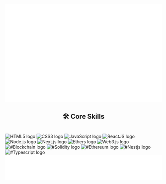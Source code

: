 <!-- Trungquandev -->
<a href="#" target="_blank">
  <img src="svg/trungquandev.svg" width="1200" alt="" />
</a>

<h2 align="center">🛠 Core Skills</h2>
<br>
<!-- https://simpleicons.org/ -->
<span>
<img src="https://img.shields.io/badge/HTML5-282C34?logo=html5&logoColor=E34F26" alt="HTML5 logo" title="HTML5" height="25" />
<img src="https://img.shields.io/badge/CSS3-282C34?logo=css3&logoColor=1572B6" alt="CSS3 logo" title="CSS3" height="25" />
<img src="https://img.shields.io/badge/JavaScript-282C34?logo=javascript&logoColor=F7DF1E" alt="JavaScript logo" title="JavaScript" height="25" />
<img src="https://img.shields.io/badge/ReactJS-282C34?logo=react&logoColor=61DAFB" alt="ReactJS logo" title="ReactJS" height="25" />
<img src="https://img.shields.io/badge/Node.js-282C34?logo=node.js&logoColor=00F200" alt="Node.js logo" title="Node.js" height="25" />
<img src="https://img.shields.io/badge/Next.js-282C34?logo=next.js&logoColor=#000000" alt="Next.js logo" title="Next.js" height="25" />
<img src="https://img.shields.io/badge/Ethers JS-282C34?logo=ethers&logoColor=##2535A0" alt="Ethers logo" title="EThers" height="25" />
<img src="https://img.shields.io/badge/Web3.js-282C34?logo=web3.js&logoColor=#F16822" alt="Web3.js logo" title="Web3.js" height="25" />
<img src="https://img.shields.io/badge/Blockchain-282C34?logo=blockchaindotcom&logoColor=#121D33" alt="#Blockchain logo" title="Blockchain" height="25" />
<img src="https://img.shields.io/badge/Solidity-282C34?logo=solidity&logoColor=#363636" alt="#Solidity logo" title="Solidity" height="25" />
<img src="https://img.shields.io/badge/Ethereum-282C34?logo=ethereum&logoColor=#3C3C3D" alt="#Ethereum logo" title="Ethereum" height="25" />
<img src="https://img.shields.io/badge/Nestjs-282C34?logo=nestjs&logoColor=#E0234E" alt="#Nestjs logo" title="Nestjs" height="25" />
<img src="https://img.shields.io/badge/Typescript-282C34?logo=typescript&logoColor=#3178C6" alt="#Typescript logo" title="typescript" height="25" />
</span>

<a href="#" target="_blank">
  <img src="svg/trungquandev-quotes.svg" width="846" height="80" alt="" />
</a>
